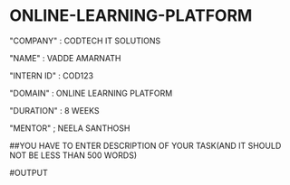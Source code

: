 # ONLINE-LEARNING-PLATFORM

"COMPANY" : CODTECH IT SOLUTIONS

"NAME" : VADDE AMARNATH

"INTERN ID" : COD123

"DOMAIN" : ONLINE LEARNING PLATFORM

"DURATION" : 8 WEEKS

"MENTOR" ; NEELA SANTHOSH

##YOU HAVE TO ENTER DESCRIPTION OF YOUR TASK(AND IT SHOULD NOT BE LESS THAN 500 WORDS)

#OUTPUT

